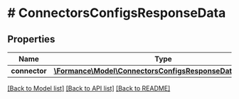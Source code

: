 # # ConnectorsConfigsResponseData

## Properties

Name | Type | Description | Notes
------------ | ------------- | ------------- | -------------
**connector** | [**\Formance\Model\ConnectorsConfigsResponseDataConnector**](ConnectorsConfigsResponseDataConnector.md) |  |

[[Back to Model list]](../../README.md#models) [[Back to API list]](../../README.md#endpoints) [[Back to README]](../../README.md)
